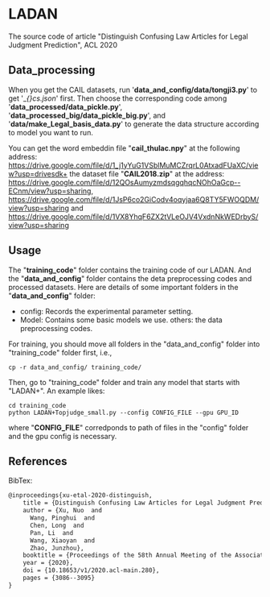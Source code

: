 # LADAN
The source code of article "Distinguish Confusing Law Articles for Legal Judgment Prediction", ACL 2020

## Data_processing 
When you get the CAIL datasets, run '__data_and_config/data/tongji3.py__' to get '__{}_cs.json__' first.
Then choose the corresponding code among '__data_processed/data_pickle.py__', '__data_processed_big/data_pickle_big.py__', and '__data/make_Legal_basis_data.py__' to generate the data structure according to model you want to run.

You can get the word embeddin file "__cail_thulac.npy__" at the following address: https://drive.google.com/file/d/1_j1yYuG1VSblMuMCZrqrL0AtxadFUaXC/view?usp=drivesdk+
the dataset file "__CAIL2018.zip__" at the address: https://drive.google.com/file/d/12QOsAumyzmdsqgqhqcNOhOaGcp--ECnm/view?usp=sharing, 
https://drive.google.com/file/d/1JsP6co2GiCodv4oqyjaa6Q8TY5FWOQDM/view?usp=sharing and 
https://drive.google.com/file/d/1VX8YhqF6ZX2tVLeOJV4VxdnNkWEDrbyS/view?usp=sharing

## Usage
The "__training_code__" folder contains the training code of our LADAN. And the "__data_and_config__" folder contains the deta preprocessing codes and processed datasets. 
Here are details of some important folders in the "__data_and_config__" folder:

* config: Records the experimental parameter setting.
* Model: Contains some basic models we use.
others: the data preprocessing codes.
	
For training, you should move all folders in the "data_and_config" folder into "training_code" folder first, i.e.,<br> 

	cp -r data_and_config/ training_code/

Then, go to "training_code" folder and train any model that starts with "LADAN+". An example likes: <br>

	cd training_code
	python LADAN+Topjudge_small.py --config CONFIG_FILE --gpu GPU_ID
	
where "__CONFIG_FILE__" corredponds to path of files in the "config" folder and the gpu config is necessary.

References
-----------

BibTex:

```Latex
@inproceedings{xu-etal-2020-distinguish,
    title = {Distinguish Confusing Law Articles for Legal Judgment Prediction},
    author = {Xu, Nuo  and
      Wang, Pinghui  and
      Chen, Long  and
      Pan, Li  and
      Wang, Xiaoyan  and
      Zhao, Junzhou},
    booktitle = {Proceedings of the 58th Annual Meeting of the Association for Computational Linguistics},
    year = {2020},
    doi = {10.18653/v1/2020.acl-main.280},
    pages = {3086--3095}
}
```


